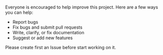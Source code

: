 Everyone is encouraged to help improve this project. Here are a few ways you can help:

- Report bugs
- Fix bugs and submit pull requests
- Write, clarify, or fix documentation
- Suggest or add new features

Please create first an Issue before start working on it.
